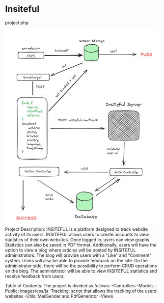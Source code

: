 # Insiteful
project php

![readmeimg](public\images\readme.png)
Project Description:
	INSITEFUL is a platform designed to track website activity of its users. INSITEFUL allows users to create accounts to view statistics of their own websites. Once logged in, users can view graphs. Statistics can also be saved in PDF format. Additionally, users will have the option to view a blog where articles will be posted by INSITEFUL administrators. The blog will provide users with a "Like" and "Comment" system. Users will also be able to provide feedback on the site.
On the administrator side, there will be the possibility to perform CRUD operations on the blog. The administrator will be able to view INSITEFUL statistics and receive feedback from users.

Table of Contents:
	The project is divided as follows:
		-Controllers
		-Models
		-Public: images/css/js
		-Tracking: script that allows the tracking of the users' websites
		-Utils: MailSender and PdfGenerator
		-Views
